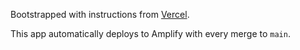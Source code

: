 Bootstrapped with instructions from [Vercel](https://nextjs.org/docs/app/building-your-application/testing/jest#quickstart).

This app automatically deploys to Amplify with every merge to `main`.
